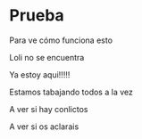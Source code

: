 ﻿# Prueba
Para ve cómo funciona esto


Loli no se encuentra

Ya estoy aqui!!!!!


Estamos tabajando todos a la vez

A ver si hay conlictos

A ver si os aclarais




